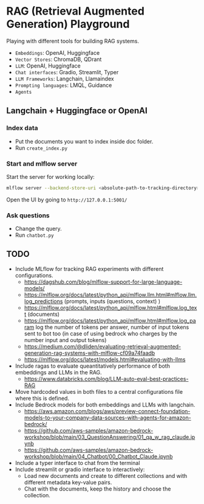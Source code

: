 # RAG (Retrieval Augmented Generation) Playground

Playing with different tools for building RAG systems.
- `Embeddings`: OpenAI, Huggingface
- `Vector Stores`: ChromaDB, QDrant
- `LLM`: OpenAI, Huggingface
- `Chat interfaces`: Gradio, Streamlit, Typer
- `LLM Frameworks`: Langchain, Llamaindex
- `Prompting languages`: LMQL, Guidance
- `Agents`

## Langchain + Huggingface or OpenAI

### Index data
- Put the documents you want to index inside doc folder.
- Run `create_index.py`

### Start and mlflow server
Start the server for working locally:
```bash
mlflow server --backend-store-uri <absolute-path-to-tracking-directory> --default-artifact-root tracking/ --host 127.0.0.1:5001
```
Open the UI by going to `http://127.0.0.1:5001/`

### Ask questions
- Change the query.
- Run `chatbot.py`

## TODO
- Include MLflow for tracking RAG experiments with different configurations.
    - https://dagshub.com/blog/mlflow-support-for-large-language-models/
    - https://mlflow.org/docs/latest/python_api/mlflow.llm.html#mlflow.llm.log_predictions (prompts, inputs (questions, context) )
    - https://mlflow.org/docs/latest/python_api/mlflow.html#mlflow.log_text (documents)
    - https://mlflow.org/docs/latest/python_api/mlflow.html#mlflow.log_param log the number of tokens per answer, number of input tokens sent to bot too (in case of using bedrock who charges by the number input and output tokens)
    - https://medium.com/@dliden/evaluating-retrieval-augmented-generation-rag-systems-with-mlflow-cf09a74faadb
    - https://mlflow.org/docs/latest/models.html#evaluating-with-llms
- Include ragas to evaluate queantitatively performance of both embeddings and LLMs in the RAG.
    - https://www.databricks.com/blog/LLM-auto-eval-best-practices-RAG
- Move hardcoded values in both files to a central configurations file where this is defined.
- Include Bedrock models for both embeddings and LLMs with langchain.
    - https://aws.amazon.com/blogs/aws/preview-connect-foundation-models-to-your-company-data-sources-with-agents-for-amazon-bedrock/
    - https://github.com/aws-samples/amazon-bedrock-workshop/blob/main/03_QuestionAnswering/01_qa_w_rag_claude.ipynb
    - https://github.com/aws-samples/amazon-bedrock-workshop/blob/main/04_Chatbot/00_Chatbot_Claude.ipynb
- Include a typer interface to chat from the terminal
- Include streamlit or gradio interface to interactively:
    - Load new documents and create to different collections and with different metadata key-value pairs.
    - Chat with the documents, keep the history and choose the collection.
